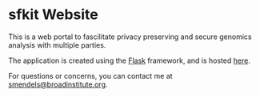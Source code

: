# sfkit Website

This is a web portal to fascilitate privacy preserving and secure genomics analysis with multiple parties.

The application is created using the [Flask](https://flask.palletsprojects.com/en/2.0.x/) framework, and is hosted [here](https://sfkit.org/).

For questions or concerns, you can contact me at smendels@broadinstitute.org.
